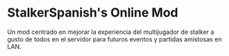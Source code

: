 # StalkerSpanish's Online Mod
Un mod centrado en mejorar la experiencia del multijugador de stalker a gusto de todos en el servidor para futuros eventos y partidas amistosas en LAN.

